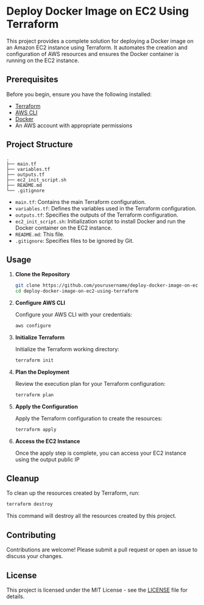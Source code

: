 # Deploy Docker Image on EC2 Using Terraform

This project provides a complete solution for deploying a Docker image on an Amazon EC2 instance using Terraform. It automates the creation and configuration of AWS resources and ensures the Docker container is running on the EC2 instance.

## Prerequisites

Before you begin, ensure you have the following installed:

- [Terraform](https://www.terraform.io/downloads.html)
- [AWS CLI](https://aws.amazon.com/cli/)
- [Docker](https://www.docker.com/get-started)
- An AWS account with appropriate permissions

## Project Structure

```plaintext
.
├── main.tf
├── variables.tf
├── outputs.tf
├── ec2_init_script.sh
├── README.md
└── .gitignore
```

- `main.tf`: Contains the main Terraform configuration.
- `variables.tf`: Defines the variables used in the Terraform configuration.
- `outputs.tf`: Specifies the outputs of the Terraform configuration.
- `ec2_init_script.sh`: Initialization script to install Docker and run the Docker container on the EC2 instance.
- `README.md`: This file.
- `.gitignore`: Specifies files to be ignored by Git.

## Usage

1. **Clone the Repository**

   ```bash
   git clone https://github.com/yourusername/deploy-docker-image-on-ec2-using-terraform.git
   cd deploy-docker-image-on-ec2-using-terraform
   ```

2. **Configure AWS CLI**

   Configure your AWS CLI with your credentials:

   ```bash
   aws configure
   ```

3. **Initialize Terraform**

   Initialize the Terraform working directory:

   ```bash
   terraform init
   ```

4. **Plan the Deployment**

   Review the execution plan for your Terraform configuration:

   ```bash
   terraform plan
   ```

5. **Apply the Configuration**

   Apply the Terraform configuration to create the resources:

   ```bash
   terraform apply
   ```

6. **Access the EC2 Instance**

   Once the apply step is complete, you can access your EC2 instance using the output public IP
   
## Cleanup

To clean up the resources created by Terraform, run:

```bash
terraform destroy
```

This command will destroy all the resources created by this project.

## Contributing

Contributions are welcome! Please submit a pull request or open an issue to discuss your changes.

## License

This project is licensed under the MIT License - see the [LICENSE](LICENSE) file for details.

